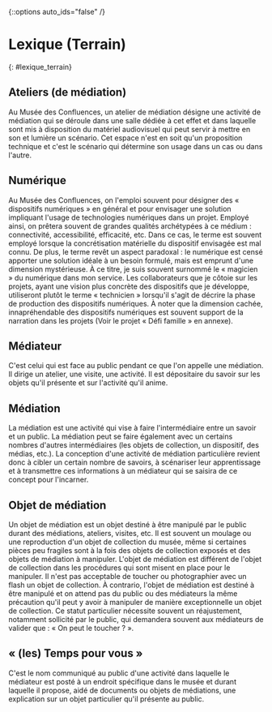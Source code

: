 {::options auto_ids="false" /}

Lexique (Terrain)
=
{: #lexique_terrain}

## Ateliers (de médiation)
Au Musée des Confluences, un atelier de médiation désigne une activité de médiation qui se déroule dans une salle dédiée à cet effet et dans laquelle sont mis à disposition du matériel audiovisuel qui peut servir à mettre en son et lumière un scénario. Cet espace n'est en soit qu'un proposition technique et c'est le scénario qui détermine son usage dans un cas ou dans l'autre.

## Numérique
Au Musée des Confluences, on l'emploi souvent pour désigner des « dispositifs numériques » en général et pour envisager une solution impliquant l'usage de technologies numériques dans un projet. Employé ainsi, on prêtera souvent de grandes qualités archétypées à ce médium : connectivité, accessibilité, efficacité, etc. Dans ce cas, le terme est souvent employé lorsque la concrétisation matérielle du dispositif envisagée est mal connu. De plus, le terme revêt un aspect paradoxal : le numérique est censé apporter une solution idéale à un besoin formulé, mais est emprunt d'une dimension mystérieuse. À ce titre, je suis souvent surnommé le « magicien » du numérique dans mon service. Les collaborateurs que je côtoie sur les projets, ayant une vision plus concrète des dispositifs que je développe, utiliseront plutôt le terme « technicien » lorsqu'il s'agit de décrire la phase de production des dispositifs numériques. À noter que la dimension cachée, innapréhendable des dispositifs numériques est souvent support de la narration dans les projets (Voir le projet « Défi famille » en annexe).

## Médiateur
C'est celui qui est face au public pendant ce que l'on appelle une médiation. Il dirige un atelier, une visite, une activité. Il est dépositaire du savoir sur les objets qu'il présente et sur l'activité qu'il anime.

## Médiation
La médiation est une activité qui vise à faire l'intermédiaire entre un savoir et un public. La médiation peut se faire également avec un certains nombres d'autres intermédiaires (les objets de collection, un dispositif, des médias, etc.). La conception d'une activité de médiation particulière revient donc à cibler un certain nombre de savoirs, à scénariser leur apprentissage et à transmettre ces informations à un médiateur qui se saisira de ce concept pour l'incarner.

## Objet de médiation
Un objet de médiation est un objet destiné à être manipulé par le public durant des médiations,
ateliers, visites, etc. Il est souvent un moulage ou une reproduction d'un objet de collection du
musée, même si certaines pièces peu fragiles sont à la fois des objets de collection exposés et des
objets de médiation à manipuler.
L'objet de médiation est différent de l'objet de collection dans les procédures qui sont misent en
place pour le manipuler. Il n'est pas acceptable de toucher ou photographier avec un flash un objet
de collection. À contrario, l'objet de médiation est destiné à être manipulé et on attend pas du
public ou des médiateurs la même précaution qu'il peut y avoir à manipuler de manière
exceptionnelle un objet de collection.
Ce statut particulier nécessite souvent un réajustement, notamment sollicité par le public, qui
demandera souvent aux médiateurs de valider que : « On peut le toucher ? ».

## « (les) Temps pour vous »
C'est le nom communiqué au public d'une activité dans laquelle le médiateur est posté à un endroit spécifique dans le musée et durant laquelle il propose, aidé de documents ou objets de médiations, une explication sur un objet particulier qu'il présente au public.
